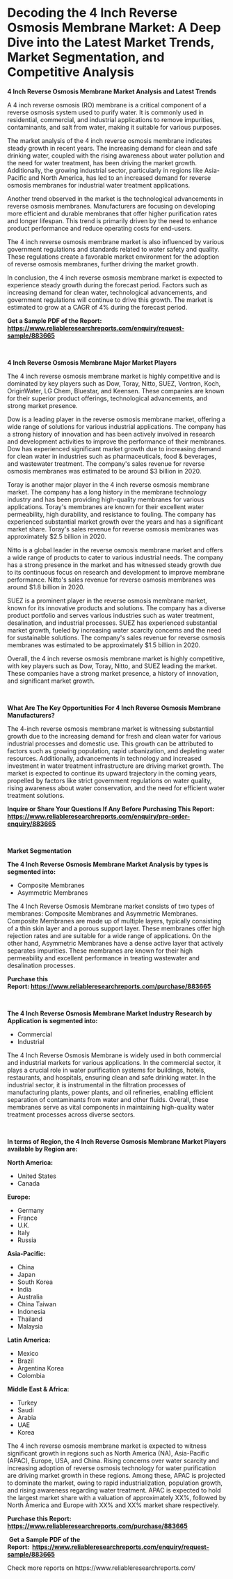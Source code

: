 <p><h1>Decoding the 4 Inch Reverse Osmosis Membrane Market: A Deep Dive into the Latest Market Trends, Market Segmentation, and Competitive Analysis</h1></p><p><strong>4 Inch Reverse Osmosis Membrane Market Analysis and Latest Trends</strong></p>
<p><p>A 4 inch reverse osmosis (RO) membrane is a critical component of a reverse osmosis system used to purify water. It is commonly used in residential, commercial, and industrial applications to remove impurities, contaminants, and salt from water, making it suitable for various purposes.</p><p>The market analysis of the 4 inch reverse osmosis membrane indicates steady growth in recent years. The increasing demand for clean and safe drinking water, coupled with the rising awareness about water pollution and the need for water treatment, has been driving the market growth. Additionally, the growing industrial sector, particularly in regions like Asia-Pacific and North America, has led to an increased demand for reverse osmosis membranes for industrial water treatment applications.</p><p>Another trend observed in the market is the technological advancements in reverse osmosis membranes. Manufacturers are focusing on developing more efficient and durable membranes that offer higher purification rates and longer lifespan. This trend is primarily driven by the need to enhance product performance and reduce operating costs for end-users.</p><p>The 4 inch reverse osmosis membrane market is also influenced by various government regulations and standards related to water safety and quality. These regulations create a favorable market environment for the adoption of reverse osmosis membranes, further driving the market growth.</p><p>In conclusion, the 4 inch reverse osmosis membrane market is expected to experience steady growth during the forecast period. Factors such as increasing demand for clean water, technological advancements, and government regulations will continue to drive this growth. The market is estimated to grow at a CAGR of 4% during the forecast period.</p></p>
<p><strong>Get a Sample PDF of the Report:&nbsp; <a href="https://www.reliableresearchreports.com/enquiry/request-sample/883665">https://www.reliableresearchreports.com/enquiry/request-sample/883665</a></strong></p>
<p>&nbsp;</p>
<p><strong>4 Inch Reverse Osmosis Membrane Major Market Players</strong></p>
<p><p>The 4 inch reverse osmosis membrane market is highly competitive and is dominated by key players such as Dow, Toray, Nitto, SUEZ, Vontron, Koch, OriginWater, LG Chem, Bluestar, and Keensen. These companies are known for their superior product offerings, technological advancements, and strong market presence.</p><p>Dow is a leading player in the reverse osmosis membrane market, offering a wide range of solutions for various industrial applications. The company has a strong history of innovation and has been actively involved in research and development activities to improve the performance of their membranes. Dow has experienced significant market growth due to increasing demand for clean water in industries such as pharmaceuticals, food & beverages, and wastewater treatment. The company's sales revenue for reverse osmosis membranes was estimated to be around $3 billion in 2020.</p><p>Toray is another major player in the 4 inch reverse osmosis membrane market. The company has a long history in the membrane technology industry and has been providing high-quality membranes for various applications. Toray's membranes are known for their excellent water permeability, high durability, and resistance to fouling. The company has experienced substantial market growth over the years and has a significant market share. Toray's sales revenue for reverse osmosis membranes was approximately $2.5 billion in 2020.</p><p>Nitto is a global leader in the reverse osmosis membrane market and offers a wide range of products to cater to various industrial needs. The company has a strong presence in the market and has witnessed steady growth due to its continuous focus on research and development to improve membrane performance. Nitto's sales revenue for reverse osmosis membranes was around $1.8 billion in 2020.</p><p>SUEZ is a prominent player in the reverse osmosis membrane market, known for its innovative products and solutions. The company has a diverse product portfolio and serves various industries such as water treatment, desalination, and industrial processes. SUEZ has experienced substantial market growth, fueled by increasing water scarcity concerns and the need for sustainable solutions. The company's sales revenue for reverse osmosis membranes was estimated to be approximately $1.5 billion in 2020.</p><p>Overall, the 4 inch reverse osmosis membrane market is highly competitive, with key players such as Dow, Toray, Nitto, and SUEZ leading the market. These companies have a strong market presence, a history of innovation, and significant market growth.</p></p>
<p>&nbsp;</p>
<p><strong>What Are The Key Opportunities For 4 Inch Reverse Osmosis Membrane Manufacturers?</strong></p>
<p><p>The 4-inch reverse osmosis membrane market is witnessing substantial growth due to the increasing demand for fresh and clean water for various industrial processes and domestic use. This growth can be attributed to factors such as growing population, rapid urbanization, and depleting water resources. Additionally, advancements in technology and increased investment in water treatment infrastructure are driving market growth. The market is expected to continue its upward trajectory in the coming years, propelled by factors like strict government regulations on water quality, rising awareness about water conservation, and the need for efficient water treatment solutions.</p></p>
<p><strong>Inquire or Share Your Questions If Any Before Purchasing This Report: <a href="https://www.reliableresearchreports.com/enquiry/pre-order-enquiry/883665">https://www.reliableresearchreports.com/enquiry/pre-order-enquiry/883665</a></strong></p>
<p>&nbsp;</p>
<p><strong>Market Segmentation</strong></p>
<p><strong>The 4 Inch Reverse Osmosis Membrane Market Analysis by types is segmented into:</strong></p>
<p><ul><li>Composite Membranes</li><li>Asymmetric Membranes</li></ul></p>
<p><p>The 4 Inch Reverse Osmosis Membrane market consists of two types of membranes: Composite Membranes and Asymmetric Membranes. Composite Membranes are made up of multiple layers, typically consisting of a thin skin layer and a porous support layer. These membranes offer high rejection rates and are suitable for a wide range of applications. On the other hand, Asymmetric Membranes have a dense active layer that actively separates impurities. These membranes are known for their high permeability and excellent performance in treating wastewater and desalination processes.</p></p>
<p><strong>Purchase this Report:&nbsp;<a href="https://www.reliableresearchreports.com/purchase/883665">https://www.reliableresearchreports.com/purchase/883665</a></strong></p>
<p>&nbsp;</p>
<p><strong>The 4 Inch Reverse Osmosis Membrane Market Industry Research by Application is segmented into:</strong></p>
<p><ul><li>Commercial</li><li>Industrial</li></ul></p>
<p><p>The 4 Inch Reverse Osmosis Membrane is widely used in both commercial and industrial markets for various applications. In the commercial sector, it plays a crucial role in water purification systems for buildings, hotels, restaurants, and hospitals, ensuring clean and safe drinking water. In the industrial sector, it is instrumental in the filtration processes of manufacturing plants, power plants, and oil refineries, enabling efficient separation of contaminants from water and other fluids. Overall, these membranes serve as vital components in maintaining high-quality water treatment processes across diverse sectors.</p></p>
<p>&nbsp;</p>
<p><strong>In terms of Region, the 4 Inch Reverse Osmosis Membrane Market Players available by Region are:</strong></p>
<p>
    <p> <strong> North America: </strong>
        <ul>
            <li>United States</li>
            <li>Canada</li>
        </ul>
        </p> 
    <p> <strong> Europe: </strong>
        <ul>
            <li>Germany</li>
            <li>France</li>
            <li>U.K.</li>
            <li>Italy</li>
            <li>Russia</li>
        </ul>
        </p> 
    <p> <strong> Asia-Pacific: </strong>
        <ul>
            <li>China</li>
            <li>Japan</li>
            <li>South Korea</li>
            <li>India</li>
            <li>Australia</li>
            <li>China Taiwan</li>
            <li>Indonesia</li>
            <li>Thailand</li>
            <li>Malaysia</li>
        </ul>
        </p> 
    <p> <strong> Latin America: </strong>
        <ul>
            <li>Mexico</li>
            <li>Brazil</li>
            <li>Argentina Korea</li>
            <li>Colombia</li>
        </ul>
        </p> 
    <p> <strong> Middle East & Africa: </strong>
        <ul>
            <li>Turkey</li>
            <li>Saudi</li>
            <li>Arabia</li>
            <li>UAE</li>
            <li>Korea</li>
        </ul>
    </p>
    </p>
<p><p>The 4 inch reverse osmosis membrane market is expected to witness significant growth in regions such as North America (NA), Asia-Pacific (APAC), Europe, USA, and China. Rising concerns over water scarcity and increasing adoption of reverse osmosis technology for water purification are driving market growth in these regions. Among these, APAC is projected to dominate the market, owing to rapid industrialization, population growth, and rising awareness regarding water treatment. APAC is expected to hold the largest market share with a valuation of approximately XX%, followed by North America and Europe with XX% and XX% market share respectively.</p></p>
<p><strong>Purchase this Report: <a href="https://www.reliableresearchreports.com/purchase/883665">https://www.reliableresearchreports.com/purchase/883665</a></strong></p>
<p>&nbsp;<strong>Get a Sample PDF of the Report:&nbsp;&nbsp;<a href="https://www.reliableresearchreports.com/enquiry/request-sample/883665">https://www.reliableresearchreports.com/enquiry/request-sample/883665</a></strong></p>
<p><strong></strong></p>
<p>Check more reports on https://www.reliableresearchreports.com/</p>